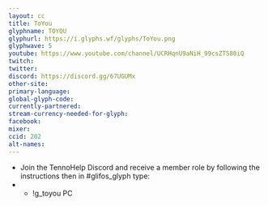 ```yaml
---
layout: cc
title: ToYou
glyphname: TOYOU
glyphurl: https://i.glyphs.wf/glyphs/ToYou.png
glyphwave: 5
youtube: https://www.youtube.com/channel/UCRHqnU9aNiH_99csZTS80iQ
twitch: 
twitter: 
discord: https://discord.gg/67UGUMx
other-site: 
primary-language: 
global-glyph-code: 
currently-partnered: 
stream-currency-needed-for-glyph: 
facebook: 
mixer: 
ccid: 202
alt-names: 
---
```

* Join the TennoHelp Discord and receive a member role by following the instructions then in #glifos_glyph type:
* * !g_toyou PC
